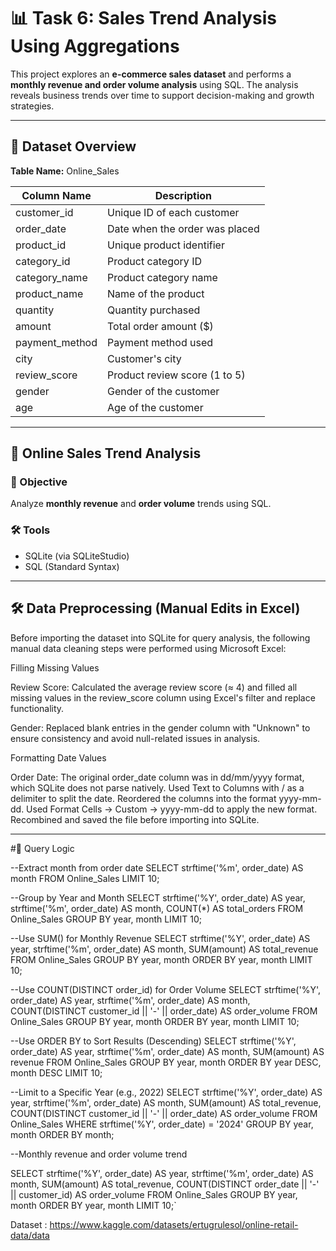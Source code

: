 # 📊  Task 6: Sales Trend Analysis Using Aggregations

This project explores an **e-commerce sales dataset** and performs a **monthly revenue and order volume analysis** using SQL. 
The analysis reveals business trends over time to support decision-making and growth strategies.

---

## 📁 Dataset Overview

**Table Name:** Online_Sales

| Column Name     | Description                          |
|-----------------|--------------------------------------|
| customer_id     | Unique ID of each customer           |
| order_date      | Date when the order was placed       |
| product_id      | Unique product identifier            |
| category_id     | Product category ID                  |
| category_name   | Product category name                |
| product_name    | Name of the product                  |
| quantity        | Quantity purchased                   |
| amount          | Total order amount ($)               |
| payment_method  | Payment method used                  |
| city            | Customer's city                      |
| review_score    | Product review score (1 to 5)        |
| gender          | Gender of the customer               |
| age             | Age of the customer                  |

---

## 🎯 Online Sales Trend Analysis

### 📌 Objective
Analyze **monthly revenue** and **order volume** trends using SQL.

### 🛠️ Tools
- SQLite (via SQLiteStudio)
- SQL (Standard Syntax)

---

## 🛠️ Data Preprocessing (Manual Edits in Excel)
Before importing the dataset into SQLite for query analysis, the following manual data cleaning steps were performed using Microsoft Excel:

Filling Missing Values

Review Score: Calculated the average review score (≈ 4) and filled all missing values in the review_score column using Excel's filter and replace functionality.

Gender: Replaced blank entries in the gender column with "Unknown" to ensure consistency and avoid null-related issues in analysis.

Formatting Date Values

Order Date: The original order_date column was in dd/mm/yyyy format, which SQLite does not parse natively. Used Text to Columns with / as a delimiter to split the date.
Reordered the columns into the format yyyy-mm-dd. Used Format Cells → Custom → yyyy-mm-dd to apply the new format.
Recombined and saved the file before importing into SQLite.

---

#🧠 Query Logic

--Extract month from order date
SELECT 
  strftime('%m', order_date) AS month
FROM Online_Sales
LIMIT 10;

--Group by Year and Month
SELECT 
  strftime('%Y', order_date) AS year,
  strftime('%m', order_date) AS month,
  COUNT(*) AS total_orders
FROM Online_Sales
GROUP BY year, month
LIMIT 10;

--Use SUM() for Monthly Revenue
SELECT 
  strftime('%Y', order_date) AS year,
  strftime('%m', order_date) AS month,
  SUM(amount) AS total_revenue
FROM Online_Sales
GROUP BY year, month
ORDER BY year, month
LIMIT 10;

--Use COUNT(DISTINCT order_id) for Order Volume
SELECT 
  strftime('%Y', order_date) AS year,
  strftime('%m', order_date) AS month,
  COUNT(DISTINCT customer_id || '-' || order_date) AS order_volume
FROM Online_Sales
GROUP BY year, month
ORDER BY year, month
LIMIT 10;

--Use ORDER BY to Sort Results (Descending)
SELECT 
  strftime('%Y', order_date) AS year,
  strftime('%m', order_date) AS month,
  SUM(amount) AS revenue
FROM Online_Sales
GROUP BY year, month
ORDER BY year DESC, month DESC
LIMIT 10;

--Limit to a Specific Year (e.g., 2022)
SELECT 
  strftime('%Y', order_date) AS year,
  strftime('%m', order_date) AS month,
  SUM(amount) AS total_revenue,
  COUNT(DISTINCT customer_id || '-' || order_date) AS order_volume
FROM Online_Sales
WHERE strftime('%Y', order_date) = '2024'
GROUP BY year, month
ORDER BY month;

--Monthly revenue and order volume trend

SELECT 
    strftime('%Y', order_date) AS year,
    strftime('%m', order_date) AS month,
    SUM(amount) AS total_revenue,
    COUNT(DISTINCT order_date || '-' || customer_id) AS order_volume
FROM 
    Online_Sales
GROUP BY 
    year, month
ORDER BY 
    year, month
LIMIT 10;`

Dataset : https://www.kaggle.com/datasets/ertugrulesol/online-retail-data/data
